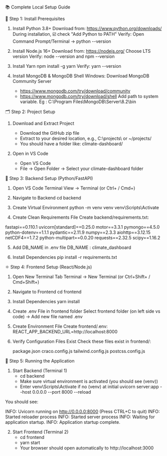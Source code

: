 📚 Complete Local Setup Guide

🔧 Step 1: Install Prerequisites
    
1. Install Python 3.8+
    Download from: https://www.python.org/downloads/
    During installation, ☑️ check "Add Python to PATH"
    Verify: Open Command Prompt/Terminal → python --version

2. Install Node.js 16+
    Download from: https://nodejs.org/
    Choose LTS version
    Verify: node --version and npm --version

4. Install Yarn
    npm install -g yarn
    Verify: yarn --version

4. Install MongoDB & MongoDB Shell
     Windows: Download MongoDB Community Server
     - https://www.mongodb.com/try/download/community
     - https://www.mongodb.com/try/download/shell
     Add path to system variable. Eg : C:\Program Files\MongoDB\Server\8.2\bin
     

🗂️ Step 2: Project Setup

1. Download and Extract Project
    - Download the GitHub zip file
    - Extract to your desired location, e.g., C:\projects\ or ~/projects/
    - You should have a folder like: climate-dashboard/


2. Open in VS Code
    - Open VS Code
    - File → Open Folder → Select your climate-dashboard folder


🐍 Step 3: Backend Setup (Python/FastAPI)

1. Open VS Code Terminal
     View → Terminal (or Ctrl+ / Cmd+)

2. Navigate to Backend
     cd backend

3. Create Virtual Environment
     python -m venv venv
     venv\Scripts\Activate
   
4. Create Clean Requirements File Create backend/requirements.txt:

fastapi==0.110.1
uvicorn[standard]==0.25.0
motor==3.3.1
pymongo==4.5.0
python-dotenv==1.1.1
pydantic==2.11.9
numpy==2.3.3
aiohttp==3.12.15
netCDF4==1.7.2
python-multipart==0.0.20
requests==2.32.5
scipy==1.16.2

5. Add DB_NAME in .env file
     DB_NAME : climate_dashboard

6. Install Dependencies
     pip install -r requirements.txt

⚛️ Step 4: Frontend Setup (React/Node.js)

1. Open New Terminal Tab
    Terminal → New Terminal (or Ctrl+Shift+ / Cmd+Shift+)

2. Navigate to Frontend
    cd frontend

3. Install Dependencies
    yarn install

4. Create .env File in frontend folder
    Select frontend folder (on left side vs code) → Add new file named .env 

5. Create Environment File Create frontend/.env:
    REACT_APP_BACKEND_URL=http://localhost:8000

6. Verify Configuration Files Exist Check these files exist in frontend/:

    package.json
    craco.config.js
    tailwind.config.js
    postcss.config.js

🚀 Step 5: Running the Application

1. Start Backend (Terminal 1)
     - cd backend
     - Make sure virtual environment is activated (you should see (venv)) 
     - Enter venv\Scripts\Activate if no (venv) at initial
     uvicorn server:app --host 0.0.0.0 --port 8000 --reload

You should see:

INFO:     Uvicorn running on http://0.0.0.0:8000 (Press CTRL+C to quit)
INFO:     Started reloader process
INFO:     Started server process
INFO:     Waiting for application startup.
INFO:     Application startup complete.

2. Start Frontend (Terminal 2)
     - cd frontend
     - yarn start
     - Your browser should open automatically to http://localhost:3000
